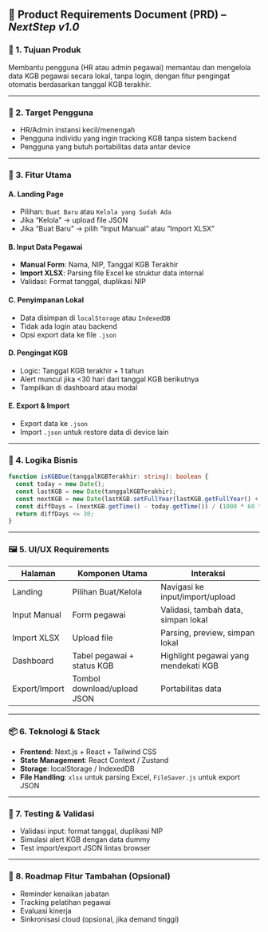 ## 📘 Product Requirements Document (PRD) – *NextStep v1.0*

### 🧭 1. **Tujuan Produk**
Membantu pengguna (HR atau admin pegawai) memantau dan mengelola data KGB pegawai secara lokal, tanpa login, dengan fitur pengingat otomatis berdasarkan tanggal KGB terakhir.

---

### 👥 2. **Target Pengguna**
- HR/Admin instansi kecil/menengah
- Pengguna individu yang ingin tracking KGB tanpa sistem backend
- Pengguna yang butuh portabilitas data antar device

---

### 🧩 3. **Fitur Utama**

#### A. **Landing Page**
- Pilihan: `Buat Baru` atau `Kelola yang Sudah Ada`
- Jika “Kelola” → upload file JSON
- Jika “Buat Baru” → pilih “Input Manual” atau “Import XLSX”

#### B. **Input Data Pegawai**
- **Manual Form**: Nama, NIP, Tanggal KGB Terakhir
- **Import XLSX**: Parsing file Excel ke struktur data internal
- Validasi: Format tanggal, duplikasi NIP

#### C. **Penyimpanan Lokal**
- Data disimpan di `localStorage` atau `IndexedDB`
- Tidak ada login atau backend
- Opsi export data ke file `.json`

#### D. **Pengingat KGB**
- Logic: Tanggal KGB terakhir + 1 tahun
- Alert muncul jika <30 hari dari tanggal KGB berikutnya
- Tampilkan di dashboard atau modal

#### E. **Export & Import**
- Export data ke `.json`
- Import `.json` untuk restore data di device lain

---

### 🧠 4. **Logika Bisnis**

```ts
function isKGBDue(tanggalKGBTerakhir: string): boolean {
  const today = new Date();
  const lastKGB = new Date(tanggalKGBTerakhir);
  const nextKGB = new Date(lastKGB.setFullYear(lastKGB.getFullYear() + 1));
  const diffDays = (nextKGB.getTime() - today.getTime()) / (1000 * 60 * 60 * 24);
  return diffDays <= 30;
}
```

---

### 🖼️ 5. **UI/UX Requirements**

| Halaman         | Komponen Utama                          | Interaksi                                                                 |
|------------------|------------------------------------------|---------------------------------------------------------------------------|
| Landing          | Pilihan Buat/Kelola                      | Navigasi ke input/import/upload                                           |
| Input Manual     | Form pegawai                             | Validasi, tambah data, simpan lokal                                       |
| Import XLSX      | Upload file                              | Parsing, preview, simpan lokal                                            |
| Dashboard        | Tabel pegawai + status KGB               | Highlight pegawai yang mendekati KGB                                      |
| Export/Import    | Tombol download/upload JSON              | Portabilitas data                                                         |

---

### 📦 6. **Teknologi & Stack**

- **Frontend**: Next.js + React + Tailwind CSS
- **State Management**: React Context / Zustand
- **Storage**: localStorage / IndexedDB
- **File Handling**: `xlsx` untuk parsing Excel, `FileSaver.js` untuk export JSON

---

### 🧪 7. **Testing & Validasi**

- Validasi input: format tanggal, duplikasi NIP
- Simulasi alert KGB dengan data dummy
- Test import/export JSON lintas browser

---

### 🚀 8. **Roadmap Fitur Tambahan (Opsional)**
- Reminder kenaikan jabatan
- Tracking pelatihan pegawai
- Evaluasi kinerja
- Sinkronisasi cloud (opsional, jika demand tinggi)

